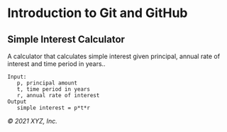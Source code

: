 # Introduction to Git and GitHub

## Simple Interest Calculator

A calculator that calculates simple interest given principal, annual rate of interest and time period in years..

```
Input:
   p, principal amount
   t, time period in years
   r, annual rate of interest
Output
   simple interest = p*t*r
```

_© 2021 XYZ, Inc._
